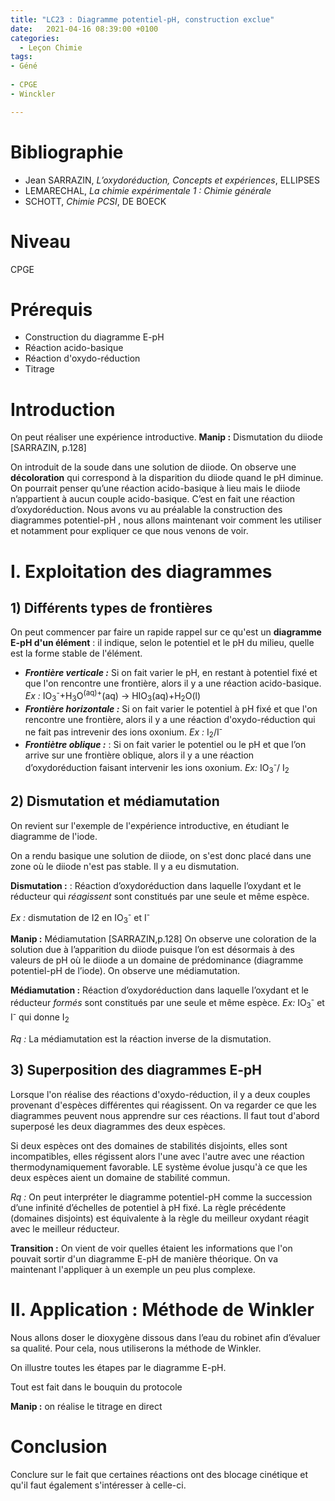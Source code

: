 ```yaml
---
title: "LC23 : Diagramme potentiel-pH, construction exclue"
date:   2021-04-16 08:39:00 +0100
categories:
  - Leçon Chimie
tags:
- Géné
 
- CPGE
- Winckler

---
```

# Bibliographie
* Jean SARRAZIN, *L’oxydoréduction, Concepts et expériences*, ELLIPSES
* LEMARECHAL, *La chimie expérimentale 1 : Chimie générale*
* SCHOTT, *Chimie PCSI*, DE BOECK

# Niveau
CPGE

# Prérequis
* Construction du diagramme E-pH
* Réaction acido-basique
* Réaction d'oxydo-réduction
* Titrage
# Introduction
On peut réaliser une expérience introductive.
**Manip :** Dismutation du diiode [SARRAZIN, p.128]

On introduit de la soude dans une solution de diiode. On observe une **décoloration** qui correspond à la disparition du diiode quand le pH diminue. On pourrait penser qu’une réaction acido-basique à lieu mais le diiode n’appartient à aucun couple acido-basique. C’est en fait une réaction d’oxydoréduction. Nous avons vu au préalable la construction des diagrammes potentiel-pH , nous allons maintenant voir comment les utiliser et notamment pour expliquer ce que nous venons de voir.

# I. Exploitation des diagrammes
## 1) Différents types de frontières

On peut commencer par faire un rapide rappel sur ce qu'est un **diagramme E-pH d'un élément** : il indique, selon le potentiel et le pH du milieu, quelle est la forme stable de l'élément.

* **_Frontière verticale :_** Si on fait varier le pH, en restant à potentiel fixé et que l'on rencontre une frontière, alors il y a une réaction acido-basique. 
*Ex :* IO<sub>3</sub><sup>-</sup>+H<sub>3</sub>O<sup>(aq)+</sup>(aq) -> HIO<sub>3</sub>(aq)+H<sub>2</sub>O(l)
* **_Frontière horizontale :_** Si on fait varier le potentiel à pH fixé et que l'on rencontre une frontière, alors il y  a une réaction d'oxydo-réduction qui ne fait pas intrevenir des ions oxonium.
*Ex :* I<sub>2</sub>/I<sup>-</sup>
* **_Frontiètre oblique :_** : Si on fait varier le potentiel ou le pH et que l’on arrive sur une frontière oblique, alors il y a une réaction d’oxydoréduction faisant intervenir les ions oxonium.
*Ex:* IO<sub>3</sub><sup>-</sup>/ I<sub>2</sub>

## 2) Dismutation et médiamutation
On revient sur l'exemple de l'expérience introductive, en étudiant le diagramme de l'iode.

On a rendu basique une solution de diiode, on s'est donc placé dans une zone où le diiode n'est pas stable. Il y a eu dismutation.

**Dismutation :** : Réaction d’oxydoréduction dans laquelle l’oxydant et le réducteur qui *réagissent* sont constitués par une seule et même espèce.

*Ex :* dismutation de I2 en IO<sub>3</sub><sup>-</sup> et I<sup>-</sup>

**Manip :** Médiamutation [SARRAZIN,p.128]
 On observe une coloration de la solution due à l’apparition du diiode puisque l’on est désormais à des valeurs de pH où le diiode a un domaine de prédominance (diagramme potentiel-pH de l’iode). On observe une médiamutation.
 
 **Médiamutation :** Réaction d’oxydoréduction dans laquelle l’oxydant et le réducteur *formés* sont constitués par une seule et même espèce.
 *Ex:* IO<sub>3</sub><sup>-</sup> et I<sup>-</sup> qui donne I<sub>2</sub>
 
 *Rq :* La médiamutation est la réaction inverse de la dismutation.
 ## 3) Superposition des diagrammes E-pH
 Lorsque l'on réalise des réactions d'oxydo-réduction, il y a deux couples provenant d'espèces différentes qui réagissent.
 On va regarder ce que les diagrammes peuvent nous apprendre sur ces réactions. Il faut tout d'abord superposé les deux diagrammes des deux espèces.
 
 Si deux espèces ont des domaines de stabilités disjoints, elles sont incompatibles, elles régissent alors l'une avec l'autre avec une réaction thermodynamiquement favorable. LE système évolue jusqu'à ce que les deux espèces aient un domaine de stabilité commun.
 
 *Rq :* On peut interpréter le diagramme potentiel-pH comme la succession d’une infinité d’échelles
de potentiel à pH fixé. La règle précédente (domaines disjoints) est équivalente à la règle du meilleur oxydant réagit avec le
meilleur réducteur.

**Transition :** On vient de voir quelles étaient les informations que l'on pouvait sortir d'un diagramme E-pH de manière théorique. On va maintenant l'appliquer à un exemple un peu plus complexe.

 # II. Application : Méthode de Winkler
 Nous allons doser le dioxygène dissous dans l’eau du robinet afin d’évaluer sa qualité. Pour cela, nous utiliserons la méthode de Winkler.

On illustre toutes les étapes par le diagramme E-pH.

Tout est fait dans le bouquin du protocole

**Manip :** on réalise le titrage en direct
# Conclusion
Conclure sur le fait que certaines réactions ont des blocage cinétique et qu'il faut également s'intéresser à celle-ci.
